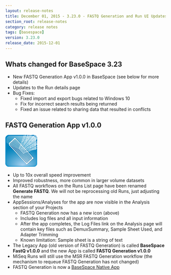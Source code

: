```yaml
---
layout: release-notes
title: December 01, 2015 - 3.23.0 - FASTQ Generation and Run UI Updates
section_root: release-notes
category: release notes
tags: [basespace]
version: 3.23.0
release_date: 2015-12-01
---
```


## Whats changed for BaseSpace 3.23

- New FASTQ Generation App v1.0.0 in BaseSpace (see below for more details)
- Updates to the Run details page
- Bug Fixes:
	- Fixed import and export bugs related to Windows 10
	- Fix for incorrect search results being returned
	- Fixed an issue related to sharing data that resulted in conflicts
	
## FASTQ Generation App v1.0.0

![FASTQ Generation Icon](/images/release-notes/basespace/fastq-generation-2015-100x100.png)

- Up to 10x overall speed improvement
- Improved robustness, more common in larger volume datasets
- All FASTQ workflows on the Runs List page have been renamed **Generate FASTQ**.  We will not be reprocessing old Runs, just adjusting the name
- AppSessions/Analyses for the app are now visible in the Analysis section of your Projects
	- FASTQ Generation now has a new icon (above)
	- Includes log files and all input information
	- After the app completes, the Log Files link on the Analysis page will contain key files such as DemuxSummary, Sample Sheet Used, and Adapter Trimming
	- Known limitation: Sample sheet is a string of text
- The Legacy App (old version of FASTQ Generation) is called **BaseSpace FastQ v1.0.0** and the new App is called **FASTQ Generation v1.0.0**
- MiSeq Runs will still use the MSR FASTQ Generation workflow (the mechanism to requeue FASTQ Generation has not changed)
- FASTQ Generation is now a [BaseSpace Native App](https://developer.basespace.illumina.com/docs/content/documentation/native-apps/native-app-overview)